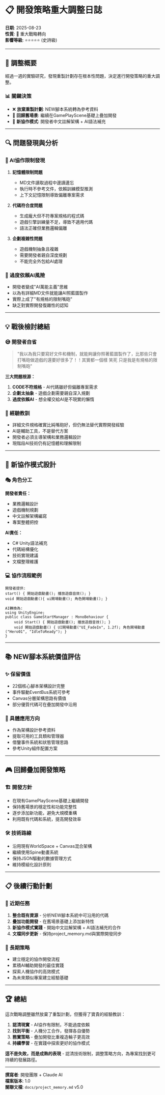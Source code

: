 # 📋 開發策略重大調整日誌

**日期**: 2025-08-23  
**性質**: 🚨 重大戰略轉向  
**影響等級**: ⭐⭐⭐⭐⭐ (史詩級)

---

## 🎯 調整概要

經過一週的實驗研究，發現重製計劃存在根本性問題，決定進行開發策略的重大調整。

### 📊 關鍵決策
- ❌ **放棄重製計劃**: NEW腳本系統轉為參考資料
- 🔄 **回歸舊場景**: 繼續在GamePlayScene基礎上疊加開發
- 🤝 **新協作模式**: 開發者中文註解架構 + AI語法補充

---

## 🔍 問題發現與分析

### 🧠 AI協作限制發現
1. **記憶體限制問題**
   - MD文件讀取過程中邊讀邊忘
   - 執行時不參考文件，依賴訓練模型推測
   - 上下文記憶限制導致偏離專案需求

2. **代碼符合度問題**
   - 生成龐大但不符專案規格的程式碼
   - 遊戲引擎訓練量不足，導致不適用代碼
   - 語法正確但業務邏輯偏離

3. **企劃複雜性問題**
   - 遊戲機制抽象且複雜
   - 需要開發者親自深度規劃
   - 不能完全外包給AI處理

### 🤖 過度依賴AI風險
- 開發者變成"AI萬能主義"思維
- 以為有詳細MD文件就能讓AI照藍圖製作
- 實際上成了"有規格的限制嘴砲"
- 缺乏對實際開發復雜性的認知

---

## 💡 戰後檢討總結

### 😅 開發者自省
> "我以為我只要寫好文件和機制，就能夠讓你照著藍圖製作了，比那些只會打嘴砲做遊戲的還要好很多了！！其實都一個樣 笑死 只是我是有規格的限制嘴砲"

**三大問題根源：**
1. **CODE不符規格** - AI代碼雖好但偏離專案需求
2. **企劃太抽象** - 遊戲企劃需要親自深入規劃  
3. **過度依賴AI** - 想全權交給AI是不現實的懶惰

### 🎯 經驗教訓
- 詳細文件規格確實比純嘴砲好，但仍無法替代實際開發經驗
- AI是輔助工具，不是替代方案
- 開發者必須主導架構和業務邏輯設計
- 現階段AI技術仍有記憶體和理解限制

---

## 🔄 新協作模式設計

### 🎭 角色分工
**開發者責任：**
- 業務邏輯設計
- 遊戲機制規劃  
- 中文註解架構編寫
- 專案整體把控

**AI責任：**
- C# Unity語法補充
- 代碼結構優化
- 技術實現建議
- 文檔整理維護

### 💻 協作流程範例
```
開發者提供:
start() { 開始遊戲動畫(); 播放遊戲音效(); }
void 開始遊戲動畫(){ ui開場動畫(); 角色開場動畫(); }

AI轉換為:
using UnityEngine;
public class GameStartManager : MonoBehaviour {
    void Start() { 開始遊戲動畫(); 播放遊戲音效(); }
    void 開始遊戲動畫() { UI開場動畫("UI_FadeIn", 1.2f); 角色開場動畫("Hero01", "IdleToReady"); }
}
```

---

## 📚 NEW腳本系統價值評估

### ✨ 保留價值
- 22個核心腳本架構設計完整
- 事件驅動EventBus系統可參考
- Canvas分層架構思路有價值
- 部分優質代碼可在疊加開發中沿用

### 🔧 具體應用方向
- 作為架構設計參考資料
- 提取可用的工具類和管理器
- 借鑒事件系統和狀態管理思路
- 參考Unity組件配置方案

---

## 🎮 回歸疊加開發策略

### 🏗️ 開發方針
- 在現有GamePlayScene基礎上繼續開發
- 保持舊場景的穩定性和功能完整性
- 逐步添加新功能，避免大規模重構
- 利用既有代碼和系統，提高開發效率

### 🛠️ 技術路線
- 沿用現有WorldSpace + Canvas混合架構
- 繼續使用Spine動畫系統
- 保持JSON驅動的數據管理方式
- 維持模組化設計原則

---

## 📋 後續行動計劃

### 🎯 近期任務
1. **整合既有資源** - 分析NEW腳本系統中可沿用的代碼
2. **疊加功能開發** - 在舊場景基礎上添加新特性
3. **新協作模式實踐** - 開始中文註解架構 + AI語法補充的合作
4. **文檔同步更新** - 保持project_memory.md與實際開發同步

### 🔮 長期策略
- 建立穩定的協作開發流程
- 累積AI輔助開發的最佳實踐
- 探索人機協作的高效模式
- 為未來類似專案建立經驗基礎

---

## 🏆 總結

這次戰略調整雖然放棄了重製計劃，但獲得了寶貴的經驗教訓：

1. **認清現實** - AI協作有限制，不能過度依賴
2. **找到平衡** - 人機分工合作，發揮各自優勢  
3. **務實策略** - 疊加開發比重複造輪子更高效
4. **持續學習** - 在實踐中探索更好的協作模式

**這不是失敗，而是成熟的表現** - 認清技術限制，調整策略方向，為專案找到更可持續的發展路徑。

---

**撰寫者**: 開發團隊 + Claude AI  
**檔案版本**: 1.0  
**關聯文檔**: `docs/project_memory.md` v5.0
